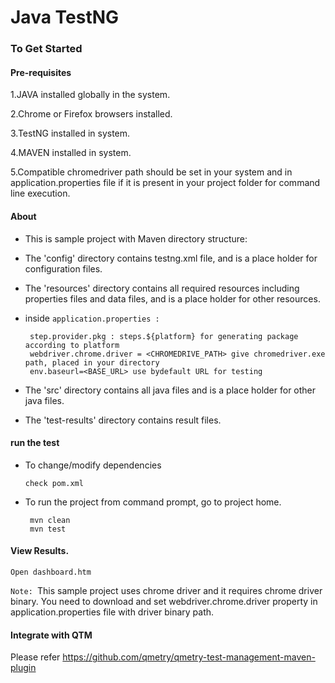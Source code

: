 # Java TestNG

### To Get Started

#### Pre-requisites
1.JAVA installed globally in the system.

2.Chrome or Firefox browsers installed.

3.TestNG installed in system.

4.MAVEN installed in system.

5.Compatible chromedriver path should be set in your system and in application.properties file if it is present in your project folder for command line execution.
#### About
* This is sample project with Maven directory structure:
* The 'config' directory contains testng.xml file, and is a place holder for configuration files.
* The 'resources' directory contains all required resources including properties files and data files, and is a place holder for other resources.
* inside `application.properties : `

	   step.provider.pkg : steps.${platform} for generating package according to platform
	   webdriver.chrome.driver = <CHROMEDRIVE_PATH> give chromedriver.exe path, placed in your directory
	   env.baseurl=<BASE_URL> use bydefault URL for testing

* The 'src' directory contains all java files and is a place holder for other java files.
* The 'test-results' directory contains result files.

#### run the test
* To change/modify dependencies
  ```
  check pom.xml
  ```
* To run the project from command prompt, go to project home.
	```
	 mvn clean
	 mvn test
	 ```

#### View Results.
	Open dashboard.htm

```Note: ```This sample project uses chrome driver and it requires chrome driver binary.
You need to download and set webdriver.chrome.driver property in application.properties file with driver binary path.


#### Integrate with QTM
Please refer https://github.com/qmetry/qmetry-test-management-maven-plugin
